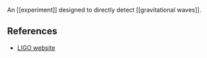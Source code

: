 

An [[experiment]] designed to directly detect [[gravitational waves]].

## References

* [LIGO website](https://www.ligo.caltech.edu)

